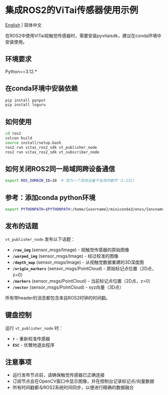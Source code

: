 # 集成ROS2的ViTai传感器使用示例

[English](README_EN.md) | 简体中文

在ROS2中使用ViTai视触觉传感器时，需要安装pyvitaisdk，建议在conda环境中安装使用。

## 环境要求

Python==3.12.*

## 在conda环境中安装依赖
```bash
pip install pynput
pip install loguru
```

## 如何使用

```bash
cd ros2
colcon build
source install/setup.bash
ros2 run vitai_ros2_sdk vt_publisher_node
ros2 run vitai_ros2_sdk vt_subscriber_node
```

## 如何关闭ROS2同一局域网跨设备通信
```bash
export ROS_DOMAIN_ID=10  # 改为一个其他设备不会用的数字（1-232）
```

## 参考：添加conda python环境

```bash
export PYTHONPATH=$PYTHONPATH:/home/{username}/miniconda3/envs/{envname}/lib/python3.12/site-packages 
```

## 发布的话题

`vt_publisher_node` 发布以下话题：

- **`/raw_img`** (sensor_msgs/Image) - 视触觉传感器的原始图像
- **`/warped_img`** (sensor_msgs/Image) - 经过校准的图像
- **`/depth_map`** (sensor_msgs/Image) - 从视触觉数据重建的3D深度图
- **`/origin_markers`** (sensor_msgs/PointCloud) - 原始标记点位置（2D点，z=0）
- **`/markers`** (sensor_msgs/PointCloud) - 当前标记点位置（2D点，z=0）
- **`/vector`** (sensor_msgs/PointCloud) - xyz向量（3D点）


所有带header的消息都包含来自ROS2时钟的时间戳。

## 键盘控制

运行 `vt_publisher_node` 时：


- **`r`** - 重新校准传感器
- **`ESC`** - 优雅地退出程序

## 注意事项

- 运行发布节点前，请确保触觉传感器已正确连接
- 订阅节点会在OpenCV窗口中显示图像，并在控制台记录标记点/向量数据
- 所有时间戳都与ROS2系统时间同步，以便进行精确的数据融合




